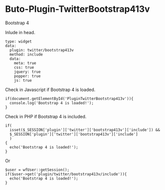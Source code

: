 # Buto-Plugin-TwitterBootstrap413v
Bootstrap 4


Inlude in head.

```
type: widget
data:
  plugin: twitter/bootstrap413v
  method: include
  data:
    meta: true
    css: true
    jquery: true
    popper: true
    js: true
```


Check in Javascript if Bootstrap 4 is loaded.

```
if(document.getElementById('PluginTwitterBootstrap413v')){
  console.log('Bootstrap 4 is loaded!');
}
```


Check in PHP if Bootstrap 4 is included.
```
if(
  isset($_SESSION['plugin']['twitter']['bootstrap413v']['include']) && 
  $_SESSION['plugin']['twitter']['bootstrap413v']['include']
  )
{
  echo('Bootstrap 4 is loaded!');
}
```
Or
```
$user = wfUser::getSession();
if($user->get('plugin/twitter/bootstrap413v/include')){
  echo('Bootstrap 4 is loaded!');
}
```


